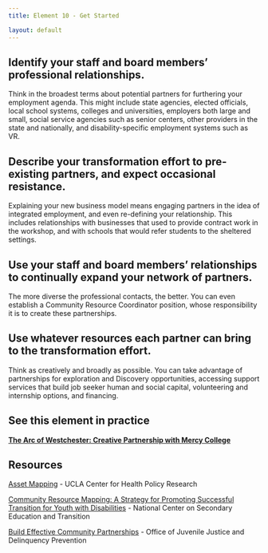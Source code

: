 ```yaml
---
title: Element 10 - Get Started

layout: default
---
```



## Identify your staff and board members’ professional relationships.  
Think in the broadest terms about potential partners for furthering your employment agenda. This might include state agencies, elected officials, local school systems, colleges and universities, employers both large and small, social service agencies such as senior centers, other providers in the state and nationally, and disability-specific employment systems such as VR.

## Describe your transformation effort to pre-existing partners, and expect occasional resistance.  
Explaining your new business model means engaging partners in the idea of integrated employment, and even re-defining your relationship. This includes relationships with businesses that used to provide contract work in the workshop, and with schools that would refer students to the sheltered settings. 

## Use your staff and board members’ relationships to continually expand your network of partners.   
The more diverse the professional contacts, the better. You can even establish a Community Resource Coordinator position, whose responsibility it is to create these partnerships. 

## Use whatever resources each partner can bring to the transformation effort.  
Think as creatively and broadly as possible. You can take advantage of partnerships for exploration and Discovery opportunities, accessing support services that build job seeker human and social capital, volunteering and internship options, and financing. 

## See this element in practice

<p><b><a href="ten_pp_mercy.html">The Arc of Westchester: Creative Partnership with Mercy College</a></b></p>

## Resources

<p><a href="http://healthpolicy.ucla.edu/programs/health-data/trainings/Documents/tw_cba20.pdf">Asset Mapping</a> - UCLA Center for Health Policy Research  </p>
<p><a href="https://conservancy.umn.edu/bitstream/handle/11299/172853/NCSETInfoBrief_2.1.pdf?sequence=1&isAllowed=y">Community Resource Mapping: A 
Strategy for Promoting Successful 
Transition for Youth with 
Disabilities</a>  
- National Center on Secondary Education and Transition </p>
<p><a href="https://www.ojjdp.gov/resources/files/toolkit1final.pdf">Build Effective Community Partnerships</a> - Office of Juvenile Justice and
Delinquency Prevention </p>
